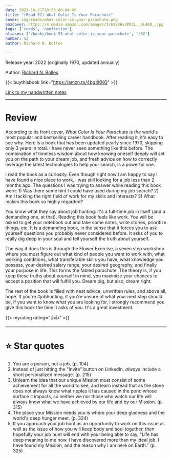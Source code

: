 ```yaml
---
date: 2023-10-21T10:53:08-04:00
title: "(Read 52) What Color Is Your Parachute"
cover: img/reads/what-color-is-your-parachute.png
amzcover: https://m.media-amazon.com/images/I/61vKHv3PD3L._SL400_.jpg
tags: ['reads', 'nonfiction']
aliases: ['/books/book-52-what-color-is-your-parachute', '/52']
number: 52
author: Richard N. Bolles

---
```


Release year: 2022 (originally 1970, updated annually)

Author: [Richard N. Bolles](https://en.wikipedia.org/wiki/Richard_Nelson_Bolles)

{{< buythisbook link="https://amzn.to/4bg4KKQ" >}}

[Link to my handwritten notes](https://drive.google.com/file/d/1EFFzlE1esmTN9mDoxGFcjE3DR3ngAxqd/view?usp=sharing)

---

# Review

According to its front cover, *What Color Is Your Parachute* is *the*
world's most popular and bestselling career handbook. After reading it,
it's easy to see why. Here is a book that has been updated yearly since
1970, skipping only 3 years in total. I have never seen something like
this before. The combination of timeless wisdom about how knowing
oneself deeply will set you on the path to your dream job, and fresh
advice on how to correctly leverage the latest technologies to help your
search, is a powerful one.

I read the book as a curiosity. Even though right now I am happy to say
I have found a nice place to work, I was still looking for a job less
than 2 months ago. The questions I was trying to answer while reading
this book were: 1) Was there some hint I could have used during my job
search? 2) Am I tackling the right field of work for my skills and
interests? 3) What makes this book so highly regarded?

You know what they say about job hunting: it's a full-time job in itself
(and a demanding one, at that). Reading this book feels like work. You
will be asked to get your notebook out and take some notes, write
stories, prioritize things, etc. It is a demanding book, in the sense
that it forces you to ask yourself questions you probably never
considered before. It asks of you to really dig deep in your soul and
tell yourself the truth about yourself.

The way it does this is through the Flower Exercise, a seven step
workshop where you must figure out what kind of people you want to work
with, what working conditions, what transferable skills you have, what
knowledge you possess, your desired salary range, your desired
geography, and finally your purpose in life. This forms the fabled
parachute. The theory is, if you keep these truths about yourself in
mind, you maximize your chances to accept a position that will fulfill
you. Dream big, but also, dream right.

The rest of the book is filled with neat advice, unwritten rules, and
above all, hope. If you're #jobhunting, if you're unsure of what your
next step should be, if you want to know what you are looking for, I
strongly recommend you give this book the time it asks of you. It's a
great investment.

{{< myrating rating="👍👍" >}}

---

# :star: Star quotes

1. You are a person, not a job. (p. 104)
2. Instead of just hitting the "Invite" button on LinkedIn, *always*
   include a short personalized message. (p. 215)
3. Unlearn the idea that our unique Mission must consist of some
   achievement for all the world to see, and learn instead that as the
   stone does not always know what ripples it has caused in the pond
   whose surface it impacts, so neither we nor those who watch our life
   will always know what we have achieved by our life and by our
   Mission. (p. 315)
4. The place your Mission needs you is where your deep gladness and the
   world's deep hunger meet. (p. 324)
5. If you approach your job hunt as an opportunity to work on this issue
   as well as the issue of how you will keep body and soul together,
   then hopefully your job hunt will end with your being able to say,
   "Life has deep meaning to me now. I have discovered more than my
   ideal job. I have found my Mission, and the reason why I am here on
   Earth." (p. 325)
